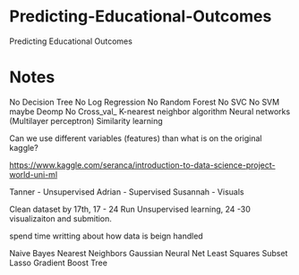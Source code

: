 # Predicting-Educational-Outcomes
Predicting Educational Outcomes

# Notes

No Decision Tree
No Log Regression
No Random Forest
No SVC
No SVM
maybe Deomp
No Cross_val_
K-nearest neighbor algorithm
Neural networks (Multilayer perceptron)
Similarity learning

Can we use different variables (features) than what is on the original kaggle?

https://www.kaggle.com/seranca/introduction-to-data-science-project-world-uni-ml


Tanner - Unsupervised
Adrian - Supervised
Susannah - Visuals

Clean dataset by 17th, 17 - 24 Run Unsupervised learning, 24 -30 visualizaiton and submition.

spend time writting about how data is beign handled


Naive Bayes
Nearest Neighbors
Gaussian
Neural Net
Least Squares
Subset Lasso
Gradient Boost Tree